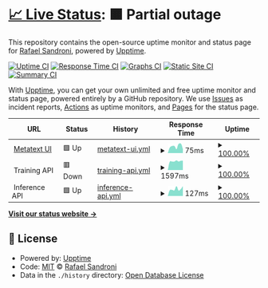 # [📈 Live Status](https://rafaelsandroni.github.io/status): <!--live status--> **🟧 Partial outage**

This repository contains the open-source uptime monitor and status page for [Rafael Sandroni](https://rafaelsandroni.github.io/status), powered by [Upptime](https://github.com/upptime/upptime).

[![Uptime CI](https://github.com/rafaelsandroni/status/workflows/Uptime%20CI/badge.svg)](https://github.com/upptime/upptime/actions?query=workflow%3A%22Uptime+CI%22)
[![Response Time CI](https://github.com/rafaelsandroni/status/workflows/Response%20Time%20CI/badge.svg)](https://github.com/upptime/upptime/actions?query=workflow%3A%22Response+Time+CI%22)
[![Graphs CI](https://github.com/rafaelsandroni/status/workflows/Graphs%20CI/badge.svg)](https://github.com/upptime/upptime/actions?query=workflow%3A%22Graphs+CI%22)
[![Static Site CI](https://github.com/rafaelsandroni/status/workflows/Static%20Site%20CI/badge.svg)](https://github.com/upptime/upptime/actions?query=workflow%3A%22Static+Site+CI%22)
[![Summary CI](https://github.com/rafaelsandroni/status/workflows/Summary%20CI/badge.svg)](https://github.com/upptime/upptime/actions?query=workflow%3A%22Summary+CI%22)

With [Upptime](https://upptime.js.org), you can get your own unlimited and free uptime monitor and status page, powered entirely by a GitHub repository. We use [Issues](https://github.com/rafaelsandroni/status/issues) as incident reports, [Actions](https://github.com/rafaelsandroni/status/actions) as uptime monitors, and [Pages](https://rafaelsandroni.github.io/status) for the status page.

<!--start: status pages-->
<!-- This summary is generated by Upptime (https://github.com/upptime/upptime) -->
<!-- Do not edit this manually, your changes will be overwritten -->
<!-- prettier-ignore -->
| URL | Status | History | Response Time | Uptime |
| --- | ------ | ------- | ------------- | ------ |
| <img alt="" src="https://metatext.io/favicon.png" height="13"> [Metatext UI](https://metatext.io) | 🟩 Up | [metatext-ui.yml](https://github.com/metatext/status/commits/HEAD/history/metatext-ui.yml) | <details><summary><img alt="Response time graph" src="./graphs/metatext-ui/response-time-week.png" height="20"> 75ms</summary><br><a href="https://status.metatext.io/history/metatext-ui"><img alt="Response time 115" src="https://img.shields.io/endpoint?url=https%3A%2F%2Fraw.githubusercontent.com%2Fmetatext%2Fstatus%2FHEAD%2Fapi%2Fmetatext-ui%2Fresponse-time.json"></a><br><a href="https://status.metatext.io/history/metatext-ui"><img alt="24-hour response time 126" src="https://img.shields.io/endpoint?url=https%3A%2F%2Fraw.githubusercontent.com%2Fmetatext%2Fstatus%2FHEAD%2Fapi%2Fmetatext-ui%2Fresponse-time-day.json"></a><br><a href="https://status.metatext.io/history/metatext-ui"><img alt="7-day response time 75" src="https://img.shields.io/endpoint?url=https%3A%2F%2Fraw.githubusercontent.com%2Fmetatext%2Fstatus%2FHEAD%2Fapi%2Fmetatext-ui%2Fresponse-time-week.json"></a><br><a href="https://status.metatext.io/history/metatext-ui"><img alt="30-day response time 77" src="https://img.shields.io/endpoint?url=https%3A%2F%2Fraw.githubusercontent.com%2Fmetatext%2Fstatus%2FHEAD%2Fapi%2Fmetatext-ui%2Fresponse-time-month.json"></a><br><a href="https://status.metatext.io/history/metatext-ui"><img alt="1-year response time 114" src="https://img.shields.io/endpoint?url=https%3A%2F%2Fraw.githubusercontent.com%2Fmetatext%2Fstatus%2FHEAD%2Fapi%2Fmetatext-ui%2Fresponse-time-year.json"></a></details> | <details><summary><a href="https://status.metatext.io/history/metatext-ui">100.00%</a></summary><a href="https://status.metatext.io/history/metatext-ui"><img alt="All-time uptime 100.00%" src="https://img.shields.io/endpoint?url=https%3A%2F%2Fraw.githubusercontent.com%2Fmetatext%2Fstatus%2FHEAD%2Fapi%2Fmetatext-ui%2Fuptime.json"></a><br><a href="https://status.metatext.io/history/metatext-ui"><img alt="24-hour uptime 100.00%" src="https://img.shields.io/endpoint?url=https%3A%2F%2Fraw.githubusercontent.com%2Fmetatext%2Fstatus%2FHEAD%2Fapi%2Fmetatext-ui%2Fuptime-day.json"></a><br><a href="https://status.metatext.io/history/metatext-ui"><img alt="7-day uptime 100.00%" src="https://img.shields.io/endpoint?url=https%3A%2F%2Fraw.githubusercontent.com%2Fmetatext%2Fstatus%2FHEAD%2Fapi%2Fmetatext-ui%2Fuptime-week.json"></a><br><a href="https://status.metatext.io/history/metatext-ui"><img alt="30-day uptime 100.00%" src="https://img.shields.io/endpoint?url=https%3A%2F%2Fraw.githubusercontent.com%2Fmetatext%2Fstatus%2FHEAD%2Fapi%2Fmetatext-ui%2Fuptime-month.json"></a><br><a href="https://status.metatext.io/history/metatext-ui"><img alt="1-year uptime 100.00%" src="https://img.shields.io/endpoint?url=https%3A%2F%2Fraw.githubusercontent.com%2Fmetatext%2Fstatus%2FHEAD%2Fapi%2Fmetatext-ui%2Fuptime-year.json"></a></details>
| <img alt="" src="https://aws.amazon.com/favicon.ico" height="13"> Training API | 🟥 Down | [training-api.yml](https://github.com/metatext/status/commits/HEAD/history/training-api.yml) | <details><summary><img alt="Response time graph" src="./graphs/training-api/response-time-week.png" height="20"> 1597ms</summary><br><a href="https://status.metatext.io/history/training-api"><img alt="Response time 1637" src="https://img.shields.io/endpoint?url=https%3A%2F%2Fraw.githubusercontent.com%2Fmetatext%2Fstatus%2FHEAD%2Fapi%2Ftraining-api%2Fresponse-time.json"></a><br><a href="https://status.metatext.io/history/training-api"><img alt="24-hour response time 1603" src="https://img.shields.io/endpoint?url=https%3A%2F%2Fraw.githubusercontent.com%2Fmetatext%2Fstatus%2FHEAD%2Fapi%2Ftraining-api%2Fresponse-time-day.json"></a><br><a href="https://status.metatext.io/history/training-api"><img alt="7-day response time 1597" src="https://img.shields.io/endpoint?url=https%3A%2F%2Fraw.githubusercontent.com%2Fmetatext%2Fstatus%2FHEAD%2Fapi%2Ftraining-api%2Fresponse-time-week.json"></a><br><a href="https://status.metatext.io/history/training-api"><img alt="30-day response time 1478" src="https://img.shields.io/endpoint?url=https%3A%2F%2Fraw.githubusercontent.com%2Fmetatext%2Fstatus%2FHEAD%2Fapi%2Ftraining-api%2Fresponse-time-month.json"></a><br><a href="https://status.metatext.io/history/training-api"><img alt="1-year response time 1691" src="https://img.shields.io/endpoint?url=https%3A%2F%2Fraw.githubusercontent.com%2Fmetatext%2Fstatus%2FHEAD%2Fapi%2Ftraining-api%2Fresponse-time-year.json"></a></details> | <details><summary><a href="https://status.metatext.io/history/training-api">100.00%</a></summary><a href="https://status.metatext.io/history/training-api"><img alt="All-time uptime 100.00%" src="https://img.shields.io/endpoint?url=https%3A%2F%2Fraw.githubusercontent.com%2Fmetatext%2Fstatus%2FHEAD%2Fapi%2Ftraining-api%2Fuptime.json"></a><br><a href="https://status.metatext.io/history/training-api"><img alt="24-hour uptime 100.00%" src="https://img.shields.io/endpoint?url=https%3A%2F%2Fraw.githubusercontent.com%2Fmetatext%2Fstatus%2FHEAD%2Fapi%2Ftraining-api%2Fuptime-day.json"></a><br><a href="https://status.metatext.io/history/training-api"><img alt="7-day uptime 100.00%" src="https://img.shields.io/endpoint?url=https%3A%2F%2Fraw.githubusercontent.com%2Fmetatext%2Fstatus%2FHEAD%2Fapi%2Ftraining-api%2Fuptime-week.json"></a><br><a href="https://status.metatext.io/history/training-api"><img alt="30-day uptime 100.00%" src="https://img.shields.io/endpoint?url=https%3A%2F%2Fraw.githubusercontent.com%2Fmetatext%2Fstatus%2FHEAD%2Fapi%2Ftraining-api%2Fuptime-month.json"></a><br><a href="https://status.metatext.io/history/training-api"><img alt="1-year uptime 100.00%" src="https://img.shields.io/endpoint?url=https%3A%2F%2Fraw.githubusercontent.com%2Fmetatext%2Fstatus%2FHEAD%2Fapi%2Ftraining-api%2Fuptime-year.json"></a></details>
| <img alt="" src="https://aws.amazon.com/favicon.ico" height="13"> Inference API | 🟩 Up | [inference-api.yml](https://github.com/metatext/status/commits/HEAD/history/inference-api.yml) | <details><summary><img alt="Response time graph" src="./graphs/inference-api/response-time-week.png" height="20"> 127ms</summary><br><a href="https://status.metatext.io/history/inference-api"><img alt="Response time 131" src="https://img.shields.io/endpoint?url=https%3A%2F%2Fraw.githubusercontent.com%2Fmetatext%2Fstatus%2FHEAD%2Fapi%2Finference-api%2Fresponse-time.json"></a><br><a href="https://status.metatext.io/history/inference-api"><img alt="24-hour response time 123" src="https://img.shields.io/endpoint?url=https%3A%2F%2Fraw.githubusercontent.com%2Fmetatext%2Fstatus%2FHEAD%2Fapi%2Finference-api%2Fresponse-time-day.json"></a><br><a href="https://status.metatext.io/history/inference-api"><img alt="7-day response time 127" src="https://img.shields.io/endpoint?url=https%3A%2F%2Fraw.githubusercontent.com%2Fmetatext%2Fstatus%2FHEAD%2Fapi%2Finference-api%2Fresponse-time-week.json"></a><br><a href="https://status.metatext.io/history/inference-api"><img alt="30-day response time 126" src="https://img.shields.io/endpoint?url=https%3A%2F%2Fraw.githubusercontent.com%2Fmetatext%2Fstatus%2FHEAD%2Fapi%2Finference-api%2Fresponse-time-month.json"></a><br><a href="https://status.metatext.io/history/inference-api"><img alt="1-year response time 128" src="https://img.shields.io/endpoint?url=https%3A%2F%2Fraw.githubusercontent.com%2Fmetatext%2Fstatus%2FHEAD%2Fapi%2Finference-api%2Fresponse-time-year.json"></a></details> | <details><summary><a href="https://status.metatext.io/history/inference-api">100.00%</a></summary><a href="https://status.metatext.io/history/inference-api"><img alt="All-time uptime 100.00%" src="https://img.shields.io/endpoint?url=https%3A%2F%2Fraw.githubusercontent.com%2Fmetatext%2Fstatus%2FHEAD%2Fapi%2Finference-api%2Fuptime.json"></a><br><a href="https://status.metatext.io/history/inference-api"><img alt="24-hour uptime 100.00%" src="https://img.shields.io/endpoint?url=https%3A%2F%2Fraw.githubusercontent.com%2Fmetatext%2Fstatus%2FHEAD%2Fapi%2Finference-api%2Fuptime-day.json"></a><br><a href="https://status.metatext.io/history/inference-api"><img alt="7-day uptime 100.00%" src="https://img.shields.io/endpoint?url=https%3A%2F%2Fraw.githubusercontent.com%2Fmetatext%2Fstatus%2FHEAD%2Fapi%2Finference-api%2Fuptime-week.json"></a><br><a href="https://status.metatext.io/history/inference-api"><img alt="30-day uptime 100.00%" src="https://img.shields.io/endpoint?url=https%3A%2F%2Fraw.githubusercontent.com%2Fmetatext%2Fstatus%2FHEAD%2Fapi%2Finference-api%2Fuptime-month.json"></a><br><a href="https://status.metatext.io/history/inference-api"><img alt="1-year uptime 100.00%" src="https://img.shields.io/endpoint?url=https%3A%2F%2Fraw.githubusercontent.com%2Fmetatext%2Fstatus%2FHEAD%2Fapi%2Finference-api%2Fuptime-year.json"></a></details>

<!--end: status pages-->

[**Visit our status website →**](https://rafaelsandroni.github.io/status)

## 📄 License

- Powered by: [Upptime](https://github.com/upptime/upptime)
- Code: [MIT](./LICENSE) © [Rafael Sandroni](https://rafaelsandroni.github.io/status)
- Data in the `./history` directory: [Open Database License](https://opendatacommons.org/licenses/odbl/1-0/)
